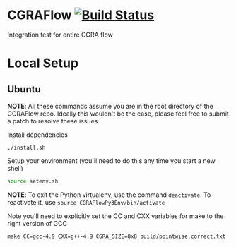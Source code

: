 # CGRAFlow [![Build Status](https://travis-ci.org/StanfordAHA/CGRAFlow.svg?branch=master)](https://travis-ci.org/StanfordAHA/CGRAFlow)
Integration test for entire CGRA flow

# Local Setup
## Ubuntu
**NOTE**: All these commands assume you are in the root directory of the
CGRAFlow repo. Ideally this wouldn't be the case, please feel free to submit a
patch to resolve these issues.

Install dependencies
```
./install.sh
```

Setup your environment (you'll need to do this any time you start a new shell)
```bash
source setenv.sh
```
**NOTE**: To exit the Python virtualenv, use the command `deactivate`. To
reactivate it, use `source CGRAFlowPy3Env/bin/activate`

Note you'll need to explicitly set the CC and CXX variables for make to the right version of GCC
```
make CC=gcc-4.9 CXX=g++-4.9 CGRA_SIZE=8x8 build/pointwise.correct.txt
```
